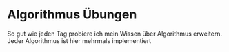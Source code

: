 # Algorithmus Übungen

So gut wie jeden Tag probiere ich mein Wissen über Algorithmus erweitern.<br/>
Jeder Algorithmus ist hier mehrmals implementiert
